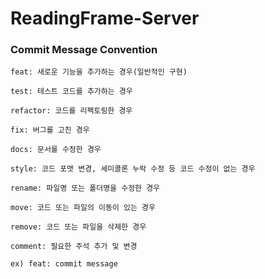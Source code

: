 # ReadingFrame-Server

### Commit Message Convention
```
feat: 새로운 기능을 추가하는 경우(일반적인 구현)

test: 테스트 코드를 추가하는 경우

refactor: 코드를 리펙토링한 경우

fix: 버그를 고친 경우

docs: 문서를 수정한 경우

style: 코드 포맷 변경, 세미콜론 누락 수정 등 코드 수정이 없는 경우

rename: 파일명 또는 폴더명을 수정한 경우

move: 코드 또는 파일의 이동이 있는 경우

remove: 코드 또는 파일을 삭제한 경우

comment: 필요한 주석 추가 및 변경
```

```
ex) feat: commit message
